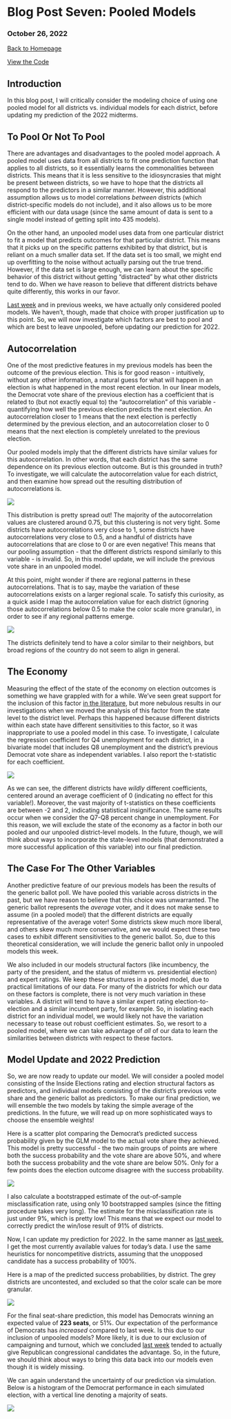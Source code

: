 # Blog Post Seven: Pooled Models

### October 26, 2022

[Back to Homepage](../../README.md)

[View the
Code](https://github.com/jrdelgado2018/GOV1347/blob/master/blogs/blog7/Blog%20Seven.Rmd)

## Introduction

In this blog post, I will critically consider the modeling choice of
using one pooled model for all districts vs. individual models for each
district, before updating my prediction of the 2022 midterms.

## To Pool Or Not To Pool

There are advantages and disadvantages to the pooled model approach. A
pooled model uses data from all districts to fit one prediction function
that applies to all districts, so it essentially learns the
commonalities between districts. This means that it is less sensitive to
the idiosyncrasies that might be present between districts, so we have
to hope that the districts all respond to the predictors in a similar
manner. However, this additional assumption allows us to model
correlations *between* districts (which district-specific models do not
include), and it also allows us to be more efficient with our data usage
(since the same amount of data is sent to a single model instead of
getting split into 435 models).

On the other hand, an unpooled model uses data from one particular
district to fit a model that predicts outcomes for that particular
district. This means that it picks up on the specific patterns exhibited
by that district, but is reliant on a much smaller data set. If the data
set is too small, we might end up overfitting to the noise without
actually parsing out the true trend. However, if the data set is large
enough, we can learn about the specific behavior of this district
without getting “distracted” by what other districts tend to do. When we
have reason to believe that different districts behave quite
differently, this works in our favor.

[Last
week](https://jrdelgado2018.github.io/GOV1347/blogs/blog6/Blog-Six.html)
and in previous weeks, we have actually only considered pooled models.
We haven’t, though, made that choice with proper justification up to
this point. So, we will now investigate which factors are best to pool
and which are best to leave unpooled, before updating our prediction for
2022.

## Autocorrelation

One of the most predictive features in my previous models has been the
outcome of the previous election. This is for good reason - intuitively,
without any other information, a natural guess for what will happen in
an election is what happened in the most recent election. In our linear
models, the Democrat vote share of the previous election has a
coefficient that is related to (but not exactly equal to) the
“autocorrelation” of this variable - quantifying how well the previous
election predicts the next election. An autocorrelation closer to 1
means that the next election is perfectly determined by the previous
election, and an autocorrelation closer to 0 means that the next
election is completely unrelated to the previous election.

Our pooled models imply that the different districts have similar values
for this autocorrelation. In other words, that each district has the
same dependence on its previous election outcome. But is this grounded
in truth? To investigate, we will calculate the autocorrelation value
for each district, and then examine how spread out the resulting
distribution of autocorrelations is.

<img src="Blog-Seven_files/figure-markdown_strict/autocorr-1.png" style="display: block; margin: auto;" />

This distribution is pretty spread out! The majority of the
autocorrelation values are clustered around 0.75, but this clustering is
not very tight. Some districts have autocorrelations very close to 1,
some districts have autocorrelations very close to 0.5, and a handful of
districts have autocorrelations that are close to 0 or are even
negative! This means that our pooling assumption - that the different
districts respond similarly to this variable - is invalid. So, in this
model update, we will include the previous vote share in an unpooled
model.

At this point, might wonder if there are regional patterns in these
autocorrelations. That is to say, maybe the variation of these
autocorrelations exists on a larger regional scale. To satisfy this
curiosity, as a quick aside I map the autocorrelation value for each
district (ignoring those autocorrelations below 0.5 to make the color
scale more granular), in order to see if any regional patterns emerge.

<img src="Blog-Seven_files/figure-markdown_strict/corrmap-1.png" style="display: block; margin: auto;" />

The districts definitely tend to have a color similar to their
neighbors, but broad regions of the country do not seem to align in
general.

## The Economy

Measuring the effect of the state of the economy on election outcomes is
something we have grappled with for a while. We’ve seen great support
for the inclusion of this factor [in the
literature](https://www.jstor.org/stable/23357704), but more nebulous
results in our investigations when we moved the analysis of this factor
from the state level to the district level. Perhaps this happened
because different districts within each state have different
sensitivities to this factor, so it was inappropriate to use a pooled
model in this case. To investigate, I calculate the regression
coefficient for Q4 unemployment for each district, in a bivariate model
that includes Q8 unemployment and the district’s previous Democrat vote
share as independent variables. I also report the t-statistic for each
coefficient.

<img src="Blog-Seven_files/figure-markdown_strict/economy-1.png" style="display: block; margin: auto;" />

As we can see, the different districts have *wildly* different
coefficients, centered around an average coefficient of 0 (indicating no
effect for this variable!). Moreover, the vast majority of t-statistics
on these coefficients are between -2 and 2, indicating statistical
insignificance. The same results occur when we consider the Q7-Q8
percent change in unemployment. For this reason, we will exclude the
state of the economy as a factor in both our pooled and our unpooled
district-level models. In the future, though, we will think about ways
to incorporate the state-level models (that demonstrated a more
successful application of this variable) into our final prediction.

## The Case For The Other Variables

Another predictive feature of our previous models has been the results
of the generic ballot poll. We have pooled this variable across
districts in the past, but we have reason to believe that this choice
was unwarranted. The generic ballot represents the *average* voter, and
it does not make sense to assume (in a pooled model) that the different
districts are equally representative of the average voter! Some
districts skew much more liberal, and others skew much more
conservative, and we would expect these two cases to exhibit different
sensitivities to the generic ballot. So, due to this theoretical
consideration, we will include the generic ballot only in unpooled
models this week.

We also included in our models structural factors (like incumbency, the
party of the president, and the status of midterm vs. presidential
election) and expert ratings. We keep these structures in a pooled
model, due to practical limitations of our data. For many of the
districts for which our data on these factors is complete, there is not
very much variation in these variables. A district will tend to have a
similar expert rating election-to-election and a similar incumbent
party, for example. So, in isolating each district for an individual
model, we would likely not have the variation necessary to tease out
robust coefficient estimates. So, we resort to a pooled model, where we
can take advantage of *all* of our data to learn the similarities
between districts with respect to these factors.

## Model Update and 2022 Prediction

So, we are now ready to update our model. We will consider a pooled
model consisting of the Inside Elections rating and election structural
factors as predictors, and individual models consisting of the
district’s previous vote share and the generic ballot as predictors. To
make our final prediction, we will ensemble the two models by taking the
simple average of the predictions. In the future, we will read up on
more sophisticated ways to choose the ensemble weights!

Here is a scatter plot comparing the Democrat’s predicted success
probability given by the GLM model to the actual vote share they
achieved. This model is pretty successful - the two main groups of
points are where both the success probability and the vote share are
above 50%, and where both the success probability and the vote share are
below 50%. Only for a few points does the election outcome disagree with
the success probability.

<img src="Blog-Seven_files/figure-markdown_strict/preds-1.png" style="display: block; margin: auto;" />

I also calculate a bootstrapped estimate of the out-of-sample
misclassification rate, using only 10 bootstrapped samples (since the
fitting procedure takes very long). The estimate for the
misclassification rate is just under 9%, which is pretty low! This means
that we expect our model to correctly predict the win/lose result of 91%
of districts.

Now, I can update my prediction for 2022. In the same manner as [last
week](https://jrdelgado2018.github.io/GOV1347/blogs/blog6/Blog-Six.html),
I get the most currently available values for today’s data. I use the
same heuristics for noncompetitive districts, assuming that the
unopposed candidate has a success probability of 100%.

Here is a map of the predicted success probabilities, by district. The
grey districts are uncontested, and excluded so that the color scale can
be more granular.

<img src="Blog-Seven_files/figure-markdown_strict/todaymap-1.png" style="display: block; margin: auto;" />

For the final seat-share prediction, this model has Democrats winning an
expected value of **223 seats**, or 51%. Our expectation of the
performance of Democrats has *increased* compared to last week. Is this
due to our inclusion of unpooled models? More likely, it is due to our
exclusion of campaigning and turnout, which we concluded [last
week](https://jrdelgado2018.github.io/GOV1347/blogs/blog6/Blog-Six.html)
tended to actually give Republican congressional candidates the
advantage. So, in the future, we should think about ways to bring this
data back into our models even though it is widely missing.

We can again understand the uncertainty of our prediction via
simulation. Below is a histogram of the Democrat performance in each
simulated election, with a vertical line denoting a majority of seats.

<img src="Blog-Seven_files/figure-markdown_strict/hist-1.png" style="display: block; margin: auto;" />
